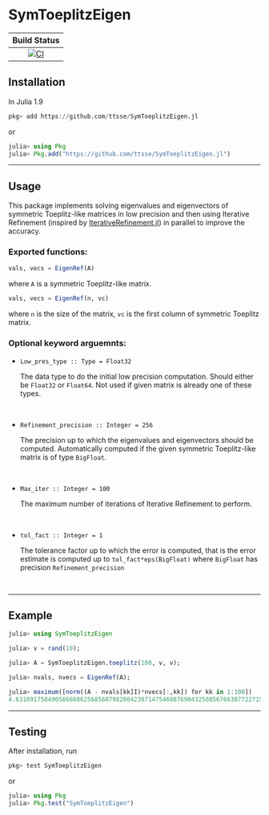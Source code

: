 # SymToeplitzEigen

<div align="center">

| **Build Status**                                                                                |
|:-----------------------------------------------------------------------------------------------:|
| [![CI](https://github.com/ttsse/SymToeplitzEigen.jl/actions/workflows/CI.yml/badge.svg)](https://github.com/ttsse/SymToeplitzEigen.jl/actions/workflows/CI.yml) |

</div>





## Installation

In Julia 1.9
```julia
pkg> add https://github.com/ttsse/SymToeplitzEigen.jl
```
or
```julia
julia> using Pkg
julia> Pkg.add("https://github.com/ttsse/SymToeplitzEigen.jl")
```
___
## Usage

This package implements solving eigenvalues and eigenvectors of symmetric Toeplitz-like matrices in low precision and then using Iterative Refinement (inspired by [IterativeRefinement.jl](https://github.com/RalphAS/IterativeRefinement.jl)) in parallel to improve the accuracy.

### Exported functions:

```julia
vals, vecs = EigenRef(A)
```

where `A` is a symmetric Toeplitz-like matrix.

```julia
vals, vecs = EigenRef(n, vc)
```

where `n` is the size of the matrix, `vc` is the first column of symmetric Toeplitz matrix.

<!-- #Refinement_precision :: Integer = 256, Max_iter :: Integer = 10, tol_fact :: Integer = 1 -->

### Optional keyword arguemnts:

* `Low_pres_type :: Type = Float32`

    The data type to do the initial low precision computation. Should either be `Float32` or `Float64`. Not used if given matrix is already one of these types.
  

<br />

* `Refinement_precision :: Integer = 256`
    
    The precision up to which the eigenvalues and eigenvectors should be computed. Automatically computed if the given symmetric Toeplitz-like matrix is of type `BigFloat`.

<br />

* `Max_iter :: Integer = 100`

    The maximum number of iterations of Iterative Refinement to perform.

    <br />

* `tol_fact :: Integer = 1`

    The tolerance factor up to which the error is computed, that is the error estimate is computed up to `tol_fact*eps(BigFloat)` where `BigFloat` has precision `Refinement_precision`

    <br />
___
## Example

```julia
julia> using SymToeplitzEigen

julia> v = rand(10);

julia> A = SymToeplitzEigen.toeplitz(100, v, v);

julia> nvals, nvecs = EigenRef(A);

julia> maximum([norm((A - nvals[kk]I)*nvecs[:,kk]) for kk in 1:100])
4.631891758490566668625685607982804238714754608769043250856766307722715870331231e-75
```

___
## Testing
After installation, run
```julia
pkg> test SymToeplitzEigen
```
or
```julia
julia> using Pkg
julia> Pkg.test("SymToeplitzEigen")
```
